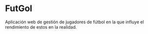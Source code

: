 # FutGol
Aplicación web de gestión de jugadores de fútbol en la que influye el rendimiento de estos en la realidad.
